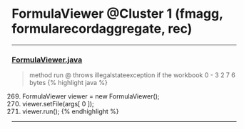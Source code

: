 # FormulaViewer @Cluster 1 (fmagg, formularecordaggregate, rec)

***

### [FormulaViewer.java](https://searchcode.com/codesearch/view/15642597/)
> method run @ throws illegalstateexception if the workbook 0 - 3 2 7 6 bytes 
{% highlight java %}
269. FormulaViewer viewer = new FormulaViewer();
271. viewer.setFile(args[ 0 ]);
272. viewer.run();
{% endhighlight %}

***

